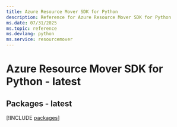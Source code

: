 ```yaml
---
title: Azure Resource Mover SDK for Python
description: Reference for Azure Resource Mover SDK for Python
ms.date: 07/31/2025
ms.topic: reference
ms.devlang: python
ms.service: resourcemover
---
```

# Azure Resource Mover SDK for Python - latest
## Packages - latest
[!INCLUDE [packages](resource-mover-index.md)]